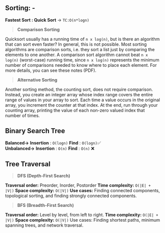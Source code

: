 ## Sorting: - 
**Fastest Sort : Quick Sort** -> `TC:O(n*logn)`

>**Comparison Sorting**

Quicksort usually has a running time of `n x log(n)`, but is there an algorithm that can sort even faster? In general, this is not possible. Most sorting algorithms are comparison sorts, i.e. they sort a list just by comparing the elements to one another. A comparison sort algorithm cannot beat `n x log(n)` (worst-case) running time, since `n x log(n)` represents the minimum number of comparisons needed to know where to place each element. For more details, you can see these notes (PDF).

>**Alternative Sorting**

Another sorting method, the counting sort, does not require comparison. Instead, you create an integer array whose index range covers the entire range of values in your array to sort. Each time a value occurs in the original array, you increment the counter at that index. At the end, run through your counting array, printing the value of each non-zero valued index that number of times.

## Binary Search Tree
**Balanced->** **Insertion** : `O(logn)` **Find** : `O(logn)`✅\
**Unbalanced->** **Insertion** : `O(n)` **Find** : `O(n)` ❌


## Tree Traversal

>**DFS (Depth-First Search)**

**Traversal order:** Preorder, Inorder, Postorder
**Time complexity:** `O(|E| + |V|)`
**Space complexity:** `O(|V|)`
**Use cases:** Finding connected components, topological sorting, and finding strongly connected components.

>**BFS (Breadth-First Search)**

**Traversal order:** Level by level, from left to right.
**Time complexity:** `O(|E| + |V|)`
**Space complexity:** `O(|V|)`
Use cases: Finding shortest paths, minimum spanning trees, and network traversal.

